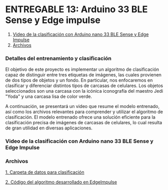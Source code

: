 # **ENTREGABLE 13: Arduino 33 BLE Sense y Edge impulse**

1. [Video de la clasificación con Arduino nano 33 BLE Sense y Edge Impulse](#id1)
2. [Archivos](#id2)

### **Detalles del entrenamiento y clasificación**<a name="id0"></a>
El objetivo de este proyecto es implementar un algoritmo de clasificación capaz de distinguir entre tres etiquetas de imágenes, las cuales provienen de dos tipos de objetos y un fondo. En particular, nos enfocaremos en clasificar y diferenciar distintos tipos de carcasas de celulares. Los objetos seleccionados son una carcasa con la icónica iconografía del maestro Jedi "Yoda" y una carcasa lisa de color verde.

A continuación, se presentará un video que resume el modelo entrenado, así como los archivos relevantes para comprender y utilizar el algoritmo de clasificación. El modelo entrenado ofrece una solución eficiente para la clasificación precisa de imágenes de carcasas de celulares, lo cual resulta de gran utilidad en diversas aplicaciones.


### **Video de la clasificación con Arduino nano 33 BLE Sense y Edge Impulse**<a name="id1"></a>


### **Archivos**<a name="id2"></a>
[1. Carpeta de datos para clasificación](https://github.com/Grupo2-IntroduccionSenalesMedicas/S_biomedica/tree/main/ISB/Laboratorios/Documentos/E13_Data)</p>
[2. Código del algoritmo desarrollado en EdgeImpulse](https://github.com/Grupo2-IntroduccionSenalesMedicas/S_biomedica/tree/main/ISB/Laboratorios/Programaci%C3%B3n/EdgeImpulse)</p>
